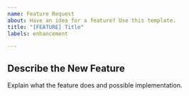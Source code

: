 ```yaml
---
name: Feature Request
about: Have an idea for a feature? Use this template.
title: "[FEATURE] Title"
labels: enhancement

---
```


## Describe the New Feature
Explain what the feature does and possible implementation.